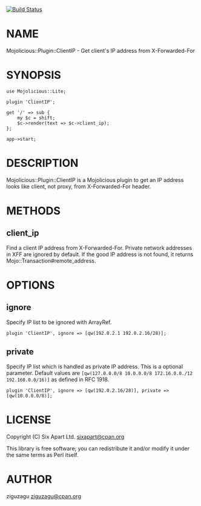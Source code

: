 [![Build Status](https://travis-ci.org/sixapart/Mojolicious-Plugin-ClientIP.svg?branch=master)](https://travis-ci.org/sixapart/Mojolicious-Plugin-ClientIP)
# NAME

Mojolicious::Plugin::ClientIP - Get client's IP address from X-Forwarded-For

# SYNOPSIS

    use Mojolicious::Lite;

    plugin 'ClientIP';

    get '/' => sub {
        my $c = shift;
        $c->render(text => $c->client_ip);
    };

    app->start;

# DESCRIPTION

Mojolicious::Plugin::ClientIP is a Mojolicious plugin to get an IP address looks like client, not proxy, from X-Forwarded-For header.

# METHODS

## client\_ip

Find a client IP address from X-Forwarded-For. Private network addresses in XFF are ignored by default. If the good IP address is not found, it returns Mojo::Transaction#remote\_address.

# OPTIONS

## ignore

Specify IP list to be ignored with ArrayRef.

    plugin 'ClientIP', ignore => [qw(192.0.2.1 192.0.2.16/28)];

## private

Specify IP list which is handled as private IP address.
This is a optional parameter.
Default values are `[qw(127.0.0.0/8 10.0.0.0/8 172.16.0.0./12 192.168.0.0/16)]` as defined in RFC 1918.

    plugin 'ClientIP', ignore => [qw(192.0.2.16/28)], private => [qw(10.0.0.0/8)];

# LICENSE

Copyright (C) Six Apart Ltd. <sixapart@cpan.org>

This library is free software; you can redistribute it and/or modify
it under the same terms as Perl itself.

# AUTHOR

ziguzagu <ziguzagu@cpan.org>
